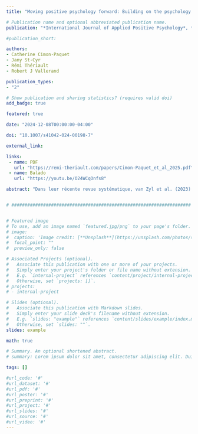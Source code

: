 ```yaml
---
title: "Moving positive psychology forward: Building on the psychology of passion"

# Publication name and optional abbreviated publication name.
publication: "*International Journal of Applied Positive Psychology*, *10*(14), 1-19. <a href='https://doi.org/10.1007/s41042-024-00198-7' target='_blank' rel='noopener noreferrer'>doi.org/10.1007/s41042-024-00198-7</a>"

#publication_short: 

authors:
- Catherine Cimon-Paquet
- Jany St-Cyr
- Rémi Thériault
- Robert J Vallerand

publication_types:
- "2"

# Show publication and sharing statistics? (requires valid doi)
add_badge: true

featured: true

date: "2024-12-08T00:00:00-04:00"

doi: "10.1007/s41042-024-00198-7"

external_link: 

links: 
 - name: PDF
   url: "https://remi-theriault.com/papers/Cimon‑Paquet_et_al_2025.pdf"
 - name: Balado
   url: "https://youtu.be/O24WCqOnfs8"

abstract: "Dans leur récente revue systématique, van Zyl et al. (2023) ont résumé les critiques contemporaines formulées à l’égard du domaine de la psychologie positive. Au sein de ce domaine de recherche, des différences considérables existent en ce qui concerne la rigueur des stratégies méthodologiques utilisées dans chaque domaine ou sous-domaine. Ces auteurs ont identifié six « critiques générales » ou thèmes généraux : « (a) la psychologie positive manque de théorisation et de réflexion conceptuelle appropriées ; (b) la mesure des constructions psychologiques positives et les méthodologies de recherche sont problématiques ; (c) la psychologie positive est une pseudoscience qui manque de preuves empiriques et montre une faible reproductibilité ; (d) la psychologie positive manque de nouveauté et s’isole de la psychologie dominante et générale ; (e) la psychologie positive est une idéologie néolibérale décontextualisée qui a causé du tort ; et (f) la psychologie positive est une entreprise capitaliste » (van Zyl et al., 2023, p. 7). Dans cet article, nous utilisons ces six thèmes pour identifier certaines des forces et des faiblesses du modèle dualiste de la passion (Vallerand, 2015), contribuant ainsi à formuler des recommandations sur la manière d’améliorer le sous-domaine de la recherche sur la passion. Nous pensons que l’application de cette analyse systématique et critique à d’autres sous-domaines de la psychologie positive devrait finalement contribuer à améliorer le développement futur de la psychologie positive dans son ensemble."


# ####################################################################


# Featured image
# To use, add an image named `featured.jpg/png` to your page's folder. 
# image:
#  caption: 'Image credit: [**Unsplash**](https://unsplash.com/photos/s9CC2SKySJM)'
#  focal_point: ""
#  preview_only: false

# Associated Projects (optional).
#   Associate this publication with one or more of your projects.
#   Simply enter your project's folder or file name without extension.
#   E.g. `internal-project` references `content/project/internal-project/index.md`.
#   Otherwise, set `projects: []`.
# projects:
# - internal-project

# Slides (optional).
#   Associate this publication with Markdown slides.
#   Simply enter your slide deck's filename without extension.
#   E.g. `slides: "example"` references `content/slides/example/index.md`.
#   Otherwise, set `slides: ""`.
slides: example

math: true

# Summary. An optional shortened abstract.
# summary: Lorem ipsum dolor sit amet, consectetur adipiscing elit. Duis posuere tellus ac convallis placerat. Proin tincidunt magna sed ex sollicitudin condimentum.

tags: []

#url_code: '#'
#url_dataset: '#'
#url_pdf: '#'
#url_poster: '#'
#url_preprint: '#'
#url_project: '#'
#url_slides: '#'
#url_source: '#'
#url_video: '#'
---
```

